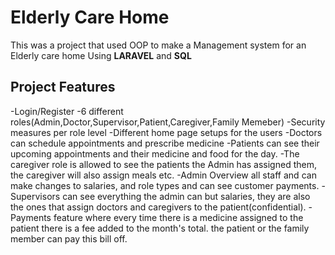 # Elderly Care Home
This was a project that used OOP to make a Management system for an Elderly care home Using **LARAVEL** and **SQL**

## Project Features
-Login/Register
-6 different roles(Admin,Doctor,Supervisor,Patient,Caregiver,Family Memeber)
-Security measures per role level
-Different home page setups for the users 
-Doctors can schedule appointments and prescribe medicine
-Patients can see their upcoming appointments and their medicine and food for the day.
-The caregiver role is allowed to see the  patients the Admin has assigned them, the caregiver will also assign meals etc.
-Admin Overview all staff and can make changes to salaries, and role types and can see customer payments.
-Supervisors can see everything the admin can but salaries, they are also the ones that assign doctors and caregivers to the patient(confidential).
-Payments feature where every time there is a medicine assigned to the patient there is a fee added to the month's total. the patient or the family member can pay this bill off.
